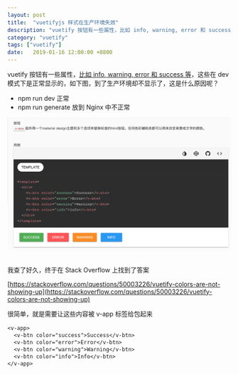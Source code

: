 ```yaml
---
layout: post
title:  "vuetifyjs 样式在生产环境失效"
description: "vuetify 按钮有一些属性，比如 info, warning, error 和 success 等，这些在 dev 模式下是正常显示的，到了生产环境却不显示了，这是什么原因呢？"
category: "vuetify"
tags: ["vuetify"]
date:   2019-01-16 12:00:00 +0800
---
```


vuetify 按钮有一些属性，[比如 info, warning, error 和 success 等](https://vuetifyjs.com/zh-Hans/components/buttons)，这些在 dev 模式下是正常显示的，如下图，到了生产环境却不显示了，这是什么原因呢？

- npm run dev 正常
- npm run generate 放到 Nginx 中不正常

<div align="center"><img src="/assets/Screen Shot 2019-01-19 at 12.19.20 AM.png" width="800px" /> </div><br>


我查了好久，终于在 Stack Overflow 上找到了答案

[https://stackoverflow.com/questions/50003226/vuetify-colors-are-not-showing-up](https://stackoverflow.com/questions/50003226/vuetify-colors-are-not-showing-up)

很简单，就是需要让这些内容被 v-app 标签给包起来

```vue
<v-app>
  <v-btn color="success">Success</v-btn>
  <v-btn color="error">Error</v-btn>
  <v-btn color="warning">Warning</v-btn>
  <v-btn color="info">Info</v-btn>
</v-app>
```